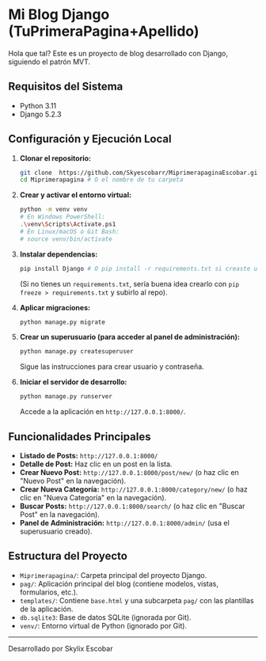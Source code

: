 # Mi Blog Django (TuPrimeraPagina+Apellido)

Hola que tal? Este es un proyecto de blog desarrollado con Django, siguiendo el patrón MVT.

## Requisitos del Sistema
* Python 3.11
* Django 5.2.3 

## Configuración y Ejecución Local

1.  **Clonar el repositorio:**
    ```bash
    git clone  https://github.com/Skyescobarr/MiprimerapaginaEscobar.git
    cd Miprimerapagina # O el nombre de tu carpeta
    ```

2.  **Crear y activar el entorno virtual:**
    ```bash
    python -m venv venv
    # En Windows PowerShell:
    .\venv\Scripts\Activate.ps1
    # En Linux/macOS o Git Bash:
    # source venv/bin/activate
    ```

3.  **Instalar dependencias:**
    ```bash
    pip install Django # O pip install -r requirements.txt si creaste uno
    ```
    (Si no tienes un `requirements.txt`, sería buena idea crearlo con `pip freeze > requirements.txt` y subirlo al repo).

4.  **Aplicar migraciones:**
    ```bash
    python manage.py migrate
    ```

5.  **Crear un superusuario (para acceder al panel de administración):**
    ```bash
    python manage.py createsuperuser
    ```
    Sigue las instrucciones para crear usuario y contraseña.

6.  **Iniciar el servidor de desarrollo:**
    ```bash
    python manage.py runserver
    ```
    Accede a la aplicación en `http://127.0.0.1:8000/`.

## Funcionalidades Principales

* **Listado de Posts:** `http://127.0.0.1:8000/`
* **Detalle de Post:** Haz clic en un post en la lista.
* **Crear Nuevo Post:** `http://127.0.0.1:8000/post/new/` (o haz clic en "Nuevo Post" en la navegación).
* **Crear Nueva Categoría:** `http://127.0.0.1:8000/category/new/` (o haz clic en "Nueva Categoría" en la navegación).
* **Buscar Posts:** `http://127.0.0.1:8000/search/` (o haz clic en "Buscar Post" en la navegación).
* **Panel de Administración:** `http://127.0.0.1:8000/admin/` (usa el superusuario creado).

## Estructura del Proyecto

* `Miprimerapagina/`: Carpeta principal del proyecto Django.
* `pag/`: Aplicación principal del blog (contiene modelos, vistas, formularios, etc.).
* `templates/`: Contiene `base.html` y una subcarpeta `pag/` con las plantillas de la aplicación.
* `db.sqlite3`: Base de datos SQLite (ignorada por Git).
* `venv/`: Entorno virtual de Python (ignorado por Git).

---
Desarrollado por Skylix Escobar